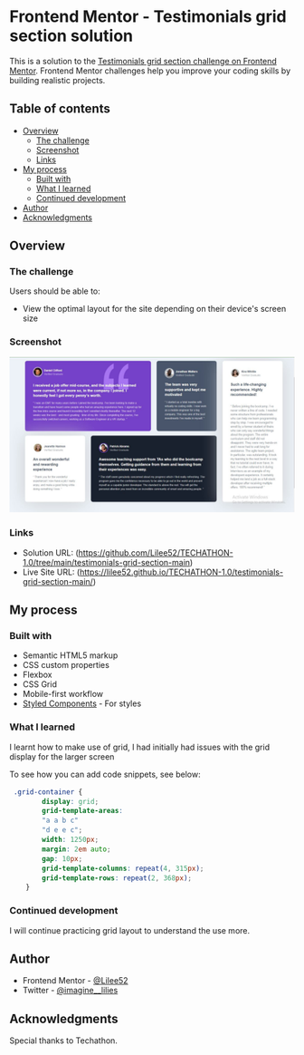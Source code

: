 # Frontend Mentor - Testimonials grid section solution

This is a solution to the [Testimonials grid section challenge on Frontend Mentor](https://www.frontendmentor.io/challenges/testimonials-grid-section-Nnw6J7Un7). Frontend Mentor challenges help you improve your coding skills by building realistic projects. 

## Table of contents

- [Overview](#overview)
  - [The challenge](#the-challenge)
  - [Screenshot](#screenshot)
  - [Links](#links)
- [My process](#my-process)
  - [Built with](#built-with)
  - [What I learned](#what-i-learned)
  - [Continued development](#continued-development)
- [Author](#author)
- [Acknowledgments](#acknowledgments)


## Overview

### The challenge

Users should be able to:

- View the optimal layout for the site depending on their device's screen size

### Screenshot

![](./Capture.JPG)

### Links

- Solution URL: (https://github.com/Lilee52/TECHATHON-1.0/tree/main/testimonials-grid-section-main)
- Live Site URL: (https://lilee52.github.io/TECHATHON-1.0/testimonials-grid-section-main/)

## My process

### Built with

- Semantic HTML5 markup
- CSS custom properties
- Flexbox
- CSS Grid
- Mobile-first workflow
- [Styled Components](https://styled-components.com/) - For styles


### What I learned

I learnt how to make use of grid, I had initially had issues
 with the grid display for the larger screen

To see how you can add code snippets, see below:


```css
 .grid-container {
        display: grid;
        grid-template-areas: 
        "a a b c"
        "d e e c";
        width: 1250px;
        margin: 2em auto;
        gap: 10px;
        grid-template-columns: repeat(4, 315px);
        grid-template-rows: repeat(2, 368px);
    }

```


### Continued development

I will continue practicing grid layout to understand the use more.


## Author

- Frontend Mentor - [@Lilee52](https://www.frontendmentor.io/profile/yourusername)
- Twitter - [@imagine__lilies](https://www.twitter.com/yourusername)


## Acknowledgments
Special thanks to Techathon.
